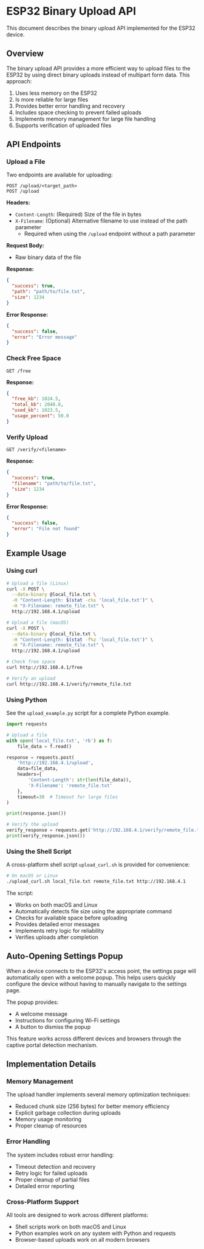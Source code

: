 # ESP32 Binary Upload API

This document describes the binary upload API implemented for the ESP32 device.

## Overview

The binary upload API provides a more efficient way to upload files to the ESP32 by using direct binary uploads instead of multipart form data. This approach:

1. Uses less memory on the ESP32
2. Is more reliable for large files
3. Provides better error handling and recovery
4. Includes space checking to prevent failed uploads
5. Implements memory management for large file handling
6. Supports verification of uploaded files

## API Endpoints

### Upload a File

Two endpoints are available for uploading:

```
POST /upload/<target_path>
POST /upload
```

**Headers:**

- `Content-Length`: (Required) Size of the file in bytes
- `X-Filename`: (Optional) Alternative filename to use instead of the path parameter
  - Required when using the `/upload` endpoint without a path parameter

**Request Body:**

- Raw binary data of the file

**Response:**

```json
{
  "success": true,
  "path": "path/to/file.txt",
  "size": 1234
}
```

**Error Response:**

```json
{
  "success": false,
  "error": "Error message"
}
```

### Check Free Space

```
GET /free
```

**Response:**

```json
{
  "free_kb": 1024.5,
  "total_kb": 2048.0,
  "used_kb": 1023.5,
  "usage_percent": 50.0
}
```

### Verify Upload

```
GET /verify/<filename>
```

**Response:**

```json
{
  "success": true,
  "filename": "path/to/file.txt",
  "size": 1234
}
```

**Error Response:**

```json
{
  "success": false,
  "error": "File not found"
}
```

## Example Usage

### Using curl

```bash
# Upload a file (Linux)
curl -X POST \
  --data-binary @local_file.txt \
  -H "Content-Length: $(stat -c%s 'local_file.txt')" \
  -H "X-Filename: remote_file.txt" \
  http://192.168.4.1/upload

# Upload a file (macOS)
curl -X POST \
  --data-binary @local_file.txt \
  -H "Content-Length: $(stat -f%z 'local_file.txt')" \
  -H "X-Filename: remote_file.txt" \
  http://192.168.4.1/upload

# Check free space
curl http://192.168.4.1/free

# Verify an upload
curl http://192.168.4.1/verify/remote_file.txt
```

### Using Python

See the `upload_example.py` script for a complete Python example.

```python
import requests

# Upload a file
with open('local_file.txt', 'rb') as f:
    file_data = f.read()

response = requests.post(
    'http://192.168.4.1/upload',
    data=file_data,
    headers={
        'Content-Length': str(len(file_data)),
        'X-Filename': 'remote_file.txt'
    },
    timeout=30  # Timeout for large files
)

print(response.json())

# Verify the upload
verify_response = requests.get('http://192.168.4.1/verify/remote_file.txt')
print(verify_response.json())
```

### Using the Shell Script

A cross-platform shell script `upload_curl.sh` is provided for convenience:

```bash
# On macOS or Linux
./upload_curl.sh local_file.txt remote_file.txt http://192.168.4.1
```

The script:

- Works on both macOS and Linux
- Automatically detects file size using the appropriate command
- Checks for available space before uploading
- Provides detailed error messages
- Implements retry logic for reliability
- Verifies uploads after completion

## Auto-Opening Settings Popup

When a device connects to the ESP32's access point, the settings page will automatically open with a welcome popup. This helps users quickly configure the device without having to manually navigate to the settings page.

The popup provides:

- A welcome message
- Instructions for configuring Wi-Fi settings
- A button to dismiss the popup

This feature works across different devices and browsers through the captive portal detection mechanism.

## Implementation Details

### Memory Management

The upload handler implements several memory optimization techniques:

- Reduced chunk size (256 bytes) for better memory efficiency
- Explicit garbage collection during uploads
- Memory usage monitoring
- Proper cleanup of resources

### Error Handling

The system includes robust error handling:

- Timeout detection and recovery
- Retry logic for failed uploads
- Proper cleanup of partial files
- Detailed error reporting

### Cross-Platform Support

All tools are designed to work across different platforms:

- Shell scripts work on both macOS and Linux
- Python examples work on any system with Python and requests
- Browser-based uploads work on all modern browsers
